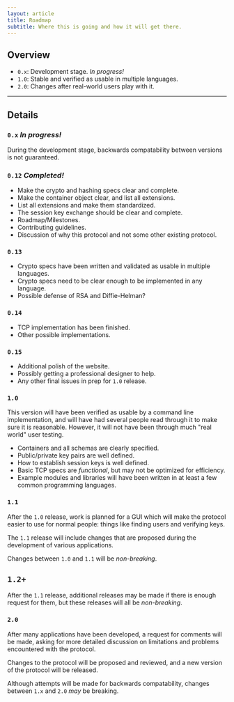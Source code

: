 ```yaml
---
layout: article
title: Roadmap
subtitle: Where this is going and how it will get there.
---
```



## Overview

* `0.x`: Development stage. *In progress!*
* `1.0`: Stable and verified as usable in multiple languages.
* `2.0`: Changes after real-world users play with it.

---

## Details

### `0.x` *In progress!*

During the development stage, backwards compatability
between versions is not guaranteed.

### `0.12` *Completed!*

* Make the crypto and hashing specs clear and complete.
* Make the container object clear, and list all extensions.
* List all extensions and make them standardized.
* The session key exchange should be clear and complete.
* Roadmap/Milestones.
* Contributing guidelines.
* Discussion of why this protocol and not some other existing protocol.

### `0.13`

* Crypto specs have been written and validated as usable in multiple languages.
* Crypto specs need to be clear enough to be implemented in any language.
* Possible defense of RSA and Diffie-Helman?

### `0.14`

* TCP implementation has been finished.
* Other possible implementations.

### `0.15`

* Additional polish of the website.
* Possibly getting a professional designer to help.
* Any other final issues in prep for `1.0` release.

### `1.0`

This version will have been verified as usable by a command
line implementation, and will have had several people read
through it to make sure it is reasonable. However, it will
not have been through much "real world" user testing.

* Containers and all schemas are clearly specified.
* Public/private key pairs are well defined.
* How to establish session keys is well defined.
* Basic TCP specs are *functional*, but may not be
  optimized for efficiency.
* Example modules and libraries will have been written
  in at least a few common programming languages.

### `1.1`

After the `1.0` release, work is planned for a GUI
which will make the protocol easier to use for normal
people: things like finding users and verifying keys.

The `1.1` release will include changes that are proposed
during the development of various applications.

Changes between `1.0` and `1.1` will be *non-breaking*.

## `1.2+`

After the `1.1` release, additional releases may be
made if there is enough request for them, but these
releases will all be *non-breaking*.

### `2.0`

After many applications have been developed, a request for
comments will be made, asking for more detailed discussion
on limitations and problems encountered with the protocol.

Changes to the protocol will be proposed and reviewed, and
a new version of the protocol will be released.

Although attempts will be made for backwards compatability,
changes between `1.x` and `2.0` *may* be breaking.
